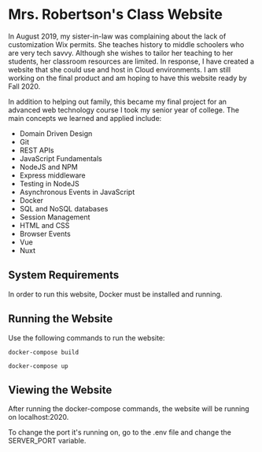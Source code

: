 # Mrs. Robertson's Class Website
In August 2019, my sister-in-law was complaining about the lack of customization Wix permits. She teaches history to middle schoolers who are very tech savvy. Although she wishes to tailor her teaching to her students, her classroom resources are limited.
In response, I have created a website that she could use and host in Cloud environments. I am still working on the final product and am hoping to have this website ready by Fall 2020.

In addition to helping out family, this became my final project for an advanced web technology course I took my senior year of college.
The main concepts we learned and applied include:
- Domain Driven Design
- Git
- REST APIs
- JavaScript Fundamentals
- NodeJS and NPM
- Express middleware
- Testing in NodeJS
- Asynchronous Events in JavaScript
- Docker
- SQL and NoSQL databases
- Session Management
- HTML and CSS
- Browser Events
- Vue
- Nuxt

## System Requirements
In order to run this website, Docker must be installed and running.

## Running the Website
Use the following commands to run the website:

`docker-compose build`

`docker-compose up`

## Viewing the Website
After running the docker-compose commands, the website will be running on localhost:2020. 

To change the port it's running on, go to the .env file and change the SERVER_PORT variable.
